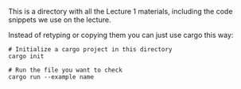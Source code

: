 This is a directory with all the Lecture 1 materials, including the
code snippets we use on the lecture.

Instead of retyping or copying them you can just use cargo this way:
```
# Initialize a cargo project in this directory
cargo init

# Run the file you want to check
cargo run --example name
```
